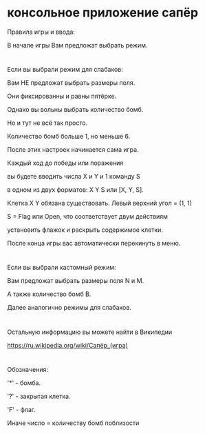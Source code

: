 # консольное приложение сапёр

Правила игры и ввода:

В начале игры Вам предложат выбрать режим.
#
Если вы выбрали режим для слабаков:

Вам НЕ предложат выбрать размеры поля.

Они фиксированны и равны пятёрке.

Однако вы вольны выбрать количество бомб.

Но и тут не всё так просто.

Количество бомб больше 1, но меньше 6.

После этих настроек начинается сама игра.

Каждый ход до победы или поражения

вы будете вводить числа X и Y и 1 команду S

в одном из двух форматов: X Y S или [X, Y, S].

Клетка X Y обязана существовать. Левый верхний угол = (1, 1)

S = Flag или Open, что соответствует двум действиям

установить флажок и раскрыть содержимое клетки.

После конца игры вас автоматически перекинуть в меню.
#
Если вы выбрали кастомный режим:

Вам предложат выбрать размеры поля N и M.

А также количество бомб B.

Далее аналогично режимы для слабаков.
#
Остальную информацию вы можете найти в Википедии

https://ru.wikipedia.org/wiki/Сапёр_(игра)
#
Обозначения:

'*' - бомба.

'?' - закрытая клетка.

'F' - флаг.

Иначе число = количеству бомб поблизости
